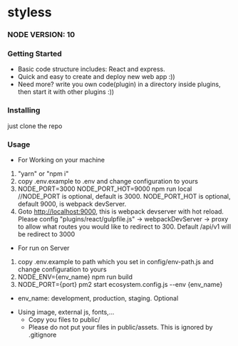 # styless

### NODE VERSION: 10
### Getting Started

- Basic code structure includes: React and express.
- Quick and easy to create and deploy new web app :))
- Need more? write you own code(plugin) in a directory inside plugins, then start it with other plugins :))

### Installing

just clone the repo

### Usage

* For Working on your machine

1. "yarn" or "npm i"
2. copy .env.example to .env and change configuration to yours
2. NODE_PORT=3000 NODE_PORT_HOT=9000 npm run local //NODE_PORT is optional, default is 3000. NODE_PORT_HOT is optional, default 9000, is webpack devServer.
3. Goto [http://localhost:9000](http://localhost:9000), this is webpack devserver with hot reload. Please config "plugins/react/gulpfile.js" -> webpackDevServer -> proxy to allow what routes you would like to redirect to 300. Default /api/v1 will be redirect to 3000


* For run on Server
1. copy .env.example to path which you set in config/env-path.js and change configuration to yours
2. NODE_ENV={env_name} npm run build
3. NODE_PORT={port} pm2 start ecosystem.config.js --env {env_name}

- env_name: development, production, staging. Optional


* Using image, external js, fonts,...
  - Copy you files to public/
  - Please do not put your files in public/assets. This is ignored by .gitignore
